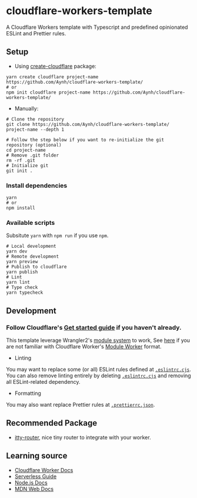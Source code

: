 # cloudflare-workers-template

A Cloudflare Workers template with Typescript and predefined opinionated ESLint and Prettier rules.

## Setup

- Using [create-cloudflare](https://github.com/cloudflare/templates/tree/main/packages/create-cloudflare) package:

```
yarn create cloudflare project-name https://github.com/Aynh/cloudflare-workers-template/
# or
npm init cloudflare project-name https://github.com/Aynh/cloudflare-workers-template/
```

- Manually:

```
# Clone the repository
git clone https://github.com/Aynh/cloudflare-workers-template/ project-name --depth 1

# Follow the step below if you want to re-initialize the git repository (optional)
cd project-name
# Remove .git folder
rm -rf .git
# Initialize git
git init .
```

### Install dependencies

```
yarn
# or
npm install
```

### Available scripts

Subsitute `yarn` with `npm run` if you use `npm`.

```
# Local development
yarn dev
# Remote development
yarn preview
# Publish to cloudflare
yarn publish
# Lint
yarn lint
# Type check
yarn typecheck
```

## Development

### Follow Cloudflare's [Get started guide](https://developers.cloudflare.com/workers/get-started/guide/) if you haven't already.

This template leverage Wrangler2's [module system](https://developers.cloudflare.com/workers/wrangler/module-system/#wranglers-module-system) to work, See [here](https://developers.cloudflare.com/workers/learning/migrating-to-module-workers/) if you are not familiar with Cloudflare Worker's [Module Worker](https://blog.cloudflare.com/workers-javascript-modules/) format.

- Linting

You may want to replace some (or all) ESLint rules defined at [`.eslintrc.cjs`](./.eslintrc.cjs). You can also remove linting entirely by deleting [`.eslintrc.cjs`](./.eslintrc.cjs) and removing all ESLint-related dependency.

- Formatting

You may also want replace Prettier rules at [`.prettierrc.json`](./.prettierrc.json).

## Recommended Package

- [itty-router](https://github.com/kwhitley/itty-router), nice tiny router to integrate with your worker.

## Learning source

- [Cloudflare Worker Docs](https://developers.cloudflare.com/workers/)
- [Serverless Guide](https://www.serverless.com/guides)
- [Node.js Docs](https://nodejs.org/en/docs/)
- [MDN Web Docs](https://mdn.dev/)
